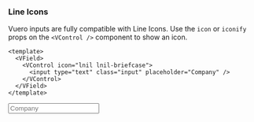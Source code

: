 ### Line Icons

Vuero inputs are fully compatible with Line Icons.
Use the `icon` or `iconify` props on the `<VControl />`
component to show an icon.

<!--code-->

```vue
<template>
  <VField>
    <VControl icon="lnil lnil-briefcase">
      <input type="text" class="input" placeholder="Company" />
    </VControl>
  </VField>
</template>
```

<!--/code-->

<!--example-->

<VField>
  <VControl icon="lnil lnil-briefcase">
    <input
        type="text"
        class="input"
        placeholder="Company"
      />
  </VControl>
</VField>

<!--/example-->
